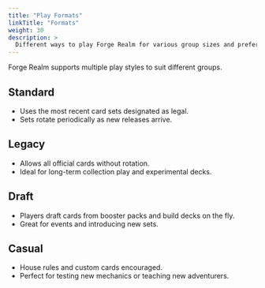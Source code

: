 ```yaml
---
title: "Play Formats"
linkTitle: "Formats"
weight: 30
description: >
  Different ways to play Forge Realm for various group sizes and preferences.
---
```


Forge Realm supports multiple play styles to suit different groups.

## Standard

- Uses the most recent card sets designated as legal.
- Sets rotate periodically as new releases arrive.

## Legacy

- Allows all official cards without rotation.
- Ideal for long-term collection play and experimental decks.

## Draft

- Players draft cards from booster packs and build decks on the fly.
- Great for events and introducing new sets.

## Casual  

- House rules and custom cards encouraged.
- Perfect for testing new mechanics or teaching new adventurers.
